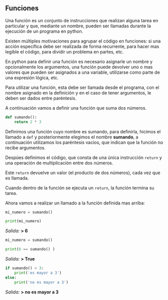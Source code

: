 ## Funciones

Una función es un conjunto de instrucciones que realizan alguna tarea en particular y que, mediante un nombre, pueden ser llamadas durante la ejecución de un programa en python.


Existen múltiples motivaciones para agrupar el código en funciones: si una acción específica debe ser realizada de forma recurrente, para hacer mas legible el código, para dividir un problema en partes, etc.

En python para definir una función es necesario asignarle un nombre y opcionalmente los argumentos, una función puede devolver uno o mas valores que pueden ser asignados a una variable, utilizarse como parte de una expresión lógica, etc.

Para utilizar una función, esta debe ser llamada desde el programa, con el nombre asignado en la definición y en el caso de tener argumentos, le deben ser dados entre paréntesis.


A continuación vamos a definir una función que suma dos números.

``` python
def sumando():
    return 2 * 3
```

Definimos una función cuyo nombre es sumando, para definirla, hicimos el llamado a `def` y posteriormente elegimos el nombre **sumando**, a continuación utilizamos los paréntesis vacios, que indican que la función no recibe argumentos.

Despúes definimos el código, que consta de una única instrucción `return` y una operación de multiplicación entre dos números. 

Este `return` devuelve un valor (el producto de dos números), cada vez que es llamada.

Cuando dentro de la función se ejecuta un `return`, la función termina su tarea.

Ahora vamos a realizar un llamado a la función definida mas arriba:

``` python
mi_numero = sumando()

print(mi_numero)
```
_Salida:_
**> 6**

``` python
mi_numero = sumando()

print(6 == sumando() )
```
  _Salida:_
**> True**

``` python
if sumando() < 3:
    print('es mayor a 3')
else:
    print('no es mayor a 3')
```
_Salida:_
**> no es mayor a 3**


